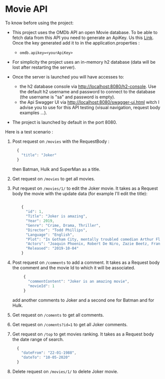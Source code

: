 # Movie API
To know before using the project:

 - This project uses the OMDb API an open Movie database. To be able to
 fetch data from this API you need to generate an ApiKey. Us this [Link](http://www.omdbapi.com/apikey.aspx). Once the key generated add it to in the application.properties : 
    - `omdb.apikey=<yourApiKey>`
 
 - For simplicity the project uses an in-memory h2 database (data will be lost after restarting the server).
 
 - Once the server is launched you will have accesses to:
    - the h2 database console via [http://localhost:8080/h2-console](http://localhost:8080/h2-console). Use the default h2 username and password to connect to the database (the username is "sa" and password is empty). 
    - the Api Swagger UI via [http://localhost:8080/swagger-ui.html](http://localhost:8080/swagger-ui.html) witch I advise you to use for this API testing (visual navigation, request body examples ...).
    
 - The project is launched by default in the port 8080.
 
 Here is a test scenario :
   1. Post request on `/movies` with the RequestBody :
        ```javascript
          {
            "title": "Joker"
          }
        ```
      then Batman, Hulk and SuperMan as a title.
   2. Get request on `/movies` to get all movies.
   3. Put request on `/movies/1/` to edit the Joker movie. It takes 
   as a Request body the movie with the update data (for example I'll edit the title):
   
         ```javascript
            
             {
               "id": 1,
               "Title": "Joker is amazing",
               "Year": 2019,
               "Genre": "Crime, Drama, Thriller",
               "Director": "Todd Phillips",
               "Language": "English",
               "Plot": "In Gotham City, mentally troubled comedian Arthur Fleck is disregarded and mistreated by society. He then embarks on a downward spiral of revolution and bloody crime. This path brings him face-to-face with his alter-ego: the Joker.",
               "Actors": "Joaquin Phoenix, Robert De Niro, Zazie Beetz, Frances Conroy",
               "Released": "2019-10-04"
             }
         ```
   4. Post request on `/comments` to add a comment. It takes as a Request body the comment and the movie Id to which it will be associated.
         ```javascript
              {
                "commentContent": "Joker is an amazing movie",
                "movieId": 1
              }
         ```
      add another comments to Joker and a second one for Batman and for Hulk.
      
   5. Get request on `/coments` to get all comments.
   6. Get request on `/coments?id=1` to get all Joker comments.
   7. Get request on `/top` to get movies ranking. It takes as a Request body the date range of search.
        ```javascript
          {
            "dateFrom": "22-01-1988",
            "dateTo": "10-05-2020"
          }
        ```
   8. Delete request on `/movies/1/` to delete Joker movie.
  

    
        
